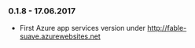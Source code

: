 ### 0.1.8 - 17.06.2017
* First Azure app services version under http://fable-suave.azurewebsites.net